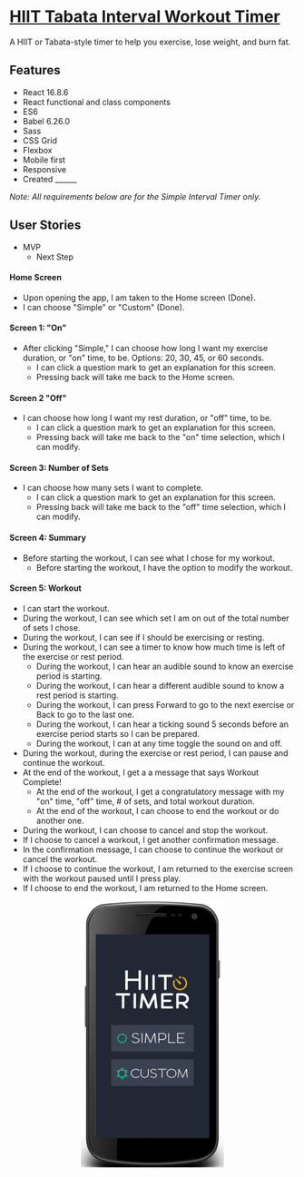 # [HIIT Tabata Interval Workout Timer](https://ly900.github.io/hiit-timer/index.html)
A HIIT or Tabata-style timer to help you exercise, lose weight, and burn fat.

## Features
- React 16.8.6
- React functional and class components
- ES6
- Babel 6.26.0
- Sass
- CSS Grid
- Flexbox
- Mobile first
- Responsive
- Created ______

*Note: All requirements below are for the Simple Interval Timer only.*

## User Stories

* MVP
  * Next Step
  
#### Home Screen
* Upon opening the app, I am taken to the Home screen (Done).
* I can choose "Simple" or "Custom" (Done).
#### Screen 1: "On"
* After clicking "Simple," I can choose how long I want my exercise duration, or "on" time, to be. Options: 20, 30, 45, or 60 seconds.
  * I can click a question mark to get an explanation for this screen.
  * Pressing back will take me back to the Home screen.
#### Screen 2 "Off"
* I can choose how long I want my rest duration, or "off" time, to be.
  * I can click a question mark to get an explanation for this screen.
  * Pressing back will take me back to the "on" time selection, which I can modify.
#### Screen 3: Number of Sets
* I can choose how many sets I want to complete. 
  * I can click a question mark to get an explanation for this screen.
  * Pressing back will take me back to the "off" time selection, which I can modify.
#### Screen 4: Summary
* Before starting the workout, I can see what I chose for my workout.
  * Before starting the workout, I have the option to modify the workout.
#### Screen 5: Workout
* I can start the workout.
* During the workout, I can see which set I am on out of the total number of sets I chose.
* During the workout, I can see if I should be exercising or resting.
* During the workout, I can see a timer to know how much time is left of the exercise or rest period.
  * During the workout, I can hear an audible sound to know an exercise period is starting.
  * During the workout, I can hear a different audible sound to know a rest period is starting.
  * During the workout, I can press Forward to go to the next exercise or Back to go to the last one.
  * During the workout, I can hear a ticking sound 5 seconds before an exercise period starts so I can be prepared.
  * During the workout, I can at any time toggle the sound on and off.
* During the workout, during the exercise or rest period, I can pause and continue the workout.
* At the end of the workout, I get a a message that says Workout Complete!
  * At the end of the workout, I get a congratulatory message with my "on" time, "off" time, # of sets, and total workout duration.
  * At the end of the workout, I can choose to end the workout or do another one. 
* During the workout, I can choose to cancel and stop the workout.
* If I choose to cancel a workout, I get another confirmation message.
* In the confirmation message, I can choose to continue the workout or cancel the workout.
* If I choose to continue the workout, I am returned to the exercise screen with the workout paused until I press play.
* If I choose to end the workout, I am returned to the Home screen.

<center><img src="/assets/hiit-timer-screenshot.png" alt="HIIT Timer" width=50%></center>
